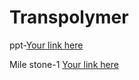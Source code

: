 # Transpolymer
ppt-[Your link here](https://www.canva.com/design/DAGiFfF6ETQ/FWlFfIM-A-SOt9KJXPcSKw/edit?utm_content=DAGiFfF6ETQ&utm_campaign=designshare&utm_medium=link2&utm_source=sharebutton)


Mile stone-1 [Your link here](https://drive.google.com/file/d/1nQQRRGT8Rqm38JTfuZfTaEWudKRKZ0-T/view?usp=drive_link)

